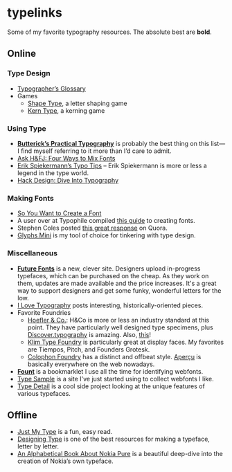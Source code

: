 # typelinks
Some of my favorite typography resources. The absolute best are __bold__.

## Online
### Type Design
* [Typographer’s Glossary](https://playtype.com/about/typefaces/glossary)
* Games
    * [Shape Type](http://shape.method.ac), a letter shaping game
    * [Kern Type](http://type.method.ac), a kerning game

### Using Type
* __[Butterick’s Practical Typography](http://practicaltypography.com)__ is probably the best thing on this list—I find myself referring to it more than I’d care to admit.
* [Ask H&FJ: Four Ways to Mix Fonts](http://www.typography.com/email/2010_03/index.htm)
* [Erik Spiekermann’s Typo Tips](http://classic.fontshop.com/education/pdf/typo_tips.pdf) – Erik Spiekermann is more or less a legend in the type world.
* [Hack Design: Dive Into Typography](https://hackdesign.org/lessons/2)

### Making Fonts
* [So You Want to Create a Font](http://ilovetypography.com/2007/10/22/so-you-want-to-create-a-font-part-1/)
* A user over at Typophile compiled [this guide](http://typophile.com/node/12369) to creating fonts.
* Stephen Coles posted [this great response](http://www.quora.com/What-is-some-good-advice-for-aspiring-hobbyist-type-designers) on Quora.
* [Glyphs Mini](https://glyphsapp.com/glyphs-mini) is my tool of choice for tinkering with type design.

### Miscellaneous
* __[Future Fonts](https://www.futurefonts.xyz)__ is a new, clever site. Designers upload in-progress typefaces, which can be purchased on the cheap. As they work on them, updates are made available and the price increases. It's a great way to support designers and get some funky, wonderful letters for the low.
* [I Love Typography](http://ilovetypography.com) posts interesting, historically-oriented pieces.
* Favorite Foundries
   * [Hoefler & Co.](http://www.typography.com): H&Co is more or less an industry standard at this point. They have particularly well designed type specimens, plus [Discover.typography](http://discover.typography.com) is amazing. Also, [this](http://www.bloomberg.com/bw/articles/2014-04-08/font-war-inside-the-design-worlds-20-million-divorce)!
   * [Klim Type Foundry](https://klim.co.nz) is particularly great at display faces. My favorites are Tiempos, Pitch, and Founders Grotesk.
   * [Colophon Foundry](http://www.colophon-foundry.org/) has a distinct and offbeat style. [Aperçu](http://www.colophon-foundry.org/fonts/apercu/regular) is basically everywhere on the web nowadays.
* __[Fount](http://fount.artequalswork.com)__ is a bookmarklet I use all the time for identifying webfonts.
* [Type Sample](http://www.typesample.com) is a site I've just started using to collect webfonts I like.
* [Type Detail](http://typedetail.com) is a cool side project looking at the unique features of various typefaces.

## Offline
* [Just My Type](http://www.amazon.com/Just-My-Type-About-Fonts/dp/1592407463) is a fun, easy read.
* [Designing Type](http://www.amazon.com/Designing-Type-Karen-Cheng/dp/0300111509) is one of the best resources for making a typeface, letter by letter.
* [An Alphabetical Book About Nokia Pure](https://www.amazon.com/Alphabetical-Book-About-Nokia-Pure/dp/3899553888) is a beautiful deep-dive into the creation of Nokia’s own typeface.
